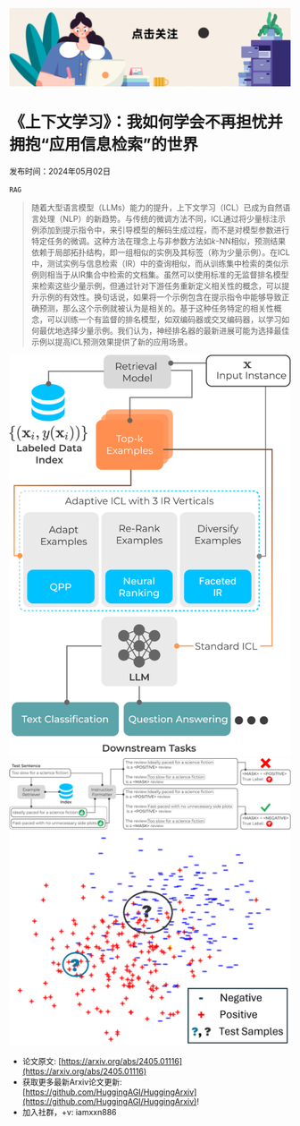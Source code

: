 ![](https://raw.githubusercontent.com/HuggingAGI/HuggingArxiv/main/imgs/follow2.gif)
# 《上下文学习》：我如何学会不再担忧并拥抱“应用信息检索”的世界
发布时间：2024年05月02日

`RAG`
> 随着大型语言模型（LLMs）能力的提升，上下文学习（ICL）已成为自然语言处理（NLP）的新趋势。与传统的微调方法不同，ICL通过将少量标注示例添加到提示指令中，来引导模型的解码生成过程，而不是对模型参数进行特定任务的微调。这种方法在理念上与非参数方法如$k$-NN相似，预测结果依赖于局部拓扑结构，即一组相似的实例及其标签（称为少量示例）。在ICL中，测试实例与信息检索（IR）中的查询相似，而从训练集中检索的类似示例则相当于从IR集合中检索的文档集。虽然可以使用标准的无监督排名模型来检索这些少量示例，但通过针对下游任务重新定义相关性的概念，可以提升示例的有效性。换句话说，如果将一个示例包含在提示指令中能够导致正确预测，那么这个示例就被认为是相关的。基于这种任务特定的相关性概念，可以训练一个有监督的排名模型，如双编码器或交叉编码器，以学习如何最优地选择少量示例。我们认为，神经排名器的最新进展可能为选择最佳示例以提高ICL预测效果提供了新的应用场景。

![](https://raw.githubusercontent.com/HuggingAGI/HuggingArxiv/main/paper_images/2405.01116/x1.png)
![](https://raw.githubusercontent.com/HuggingAGI/HuggingArxiv/main/paper_images/2405.01116/x2.png)
![](https://raw.githubusercontent.com/HuggingAGI/HuggingArxiv/main/paper_images/2405.01116/x3.png)


- 论文原文: [https://arxiv.org/abs/2405.01116](https://arxiv.org/abs/2405.01116)
- 获取更多最新Arxiv论文更新: [https://github.com/HuggingAGI/HuggingArxiv](https://github.com/HuggingAGI/HuggingArxiv)!
- 加入社群，+v: iamxxn886